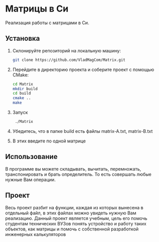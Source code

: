# Матрицы в Си

Реализация работы с матрицами в Си.

## Установка

1. Склонируйте репозиторий на локальную машину:

   ```bash
   git clone https://github.com/VladMagCom/Matrix.git
2. Перейдите в директорию проекта и соберите проект с помощью CMake:

   ```bash
   cd Matrix
   mkdir build
   cd build
   cmake ..
   make
3. Запуск

   ```bash
    ./Matrix 

4. Убедитесь, что в папке build есть файлы matrix-A.txt, matrix-B.txt 

5. В этих введите по одной матрице

## Использование

В программе вы можете складывать, вычитать, перемножать, транспонировать и брать определитель. То есть совершать любые нужные Вам операции. 

## Проект

Весь проект разбит на функции, каждая из которых вынесена в отдельный файл, в этих файлах можно увидеть нужную Вам реализацию. Данный проект является учебным, цель его помочь студентам технических ВУЗов понять устройство и работу таких объектов, как матрицы и помочь с собственной разработкой инженерных калькуляторов
